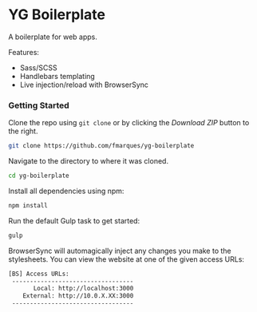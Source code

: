 # YG Boilerplate

A boilerplate for web apps.

Features:
* Sass/SCSS
* Handlebars templating
* Live injection/reload with BrowserSync

### Getting Started

Clone the repo using `git clone` or by clicking the *Download ZIP* button to the right.

```sh
git clone https://github.com/fmarques/yg-boilerplate
```

Navigate to the directory to where it was cloned.

```sh
cd yg-boilerplate
```

Install all dependencies using npm:

```sh
npm install
```

Run the default Gulp task to get started:

```sh
gulp
```

BrowserSync will automagically inject any changes you make to the stylesheets. You can view the website at one of the given access URLs:

```sh
[BS] Access URLs:
 ----------------------------------
       Local: http://localhost:3000
    External: http://10.0.X.XX:3000
 ----------------------------------
```

